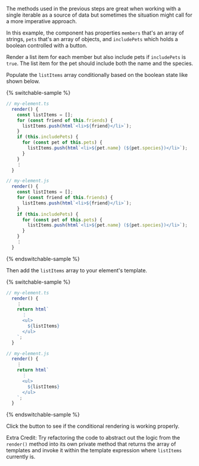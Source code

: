 The methods used in the previous steps are great when working with a single
iterable as a source of data but sometimes the situation might call for a more
imperative approach.

In this example, the component has properties `members` that's an array
of strings, `pets` that's an array of objects, and `includePets` which holds a
boolean controlled with a button.

Render a list item for each member but also include pets if `includePets` is
`true`. The list item for the pet should include both the name and the species.

Populate the `listItems` array conditionally based on the boolean state
like shown below.

{% switchable-sample %}

```ts
// my-element.ts
  render() {
    const listItems = [];
    for (const friend of this.friends) {
      listItems.push(html`<li>${friend}</li>`);
    }
    if (this.includePets) {
      for (const pet of this.pets) {
        listItems.push(html`<li>${pet.name} (${pet.species})</li>`);
      }
    }
    ⋮
  }
```

```js
// my-element.js
  render() {
    const listItems = [];
    for (const friend of this.friends) {
      listItems.push(html`<li>${friend}</li>`);
    }
    if (this.includePets) {
      for (const pet of this.pets) {
        listItems.push(html`<li>${pet.name} (${pet.species})</li>`);
      }
    }
    ⋮
  }
```

{% endswitchable-sample %}

Then add the `listItems` array to your element's template.

{% switchable-sample %}

```ts
// my-element.ts
  render() {
    ⋮
    return html`
      ⋮
      <ul>
        ${listItems}
      </ul>
    `;
  }
```

```js
// my-element.js
  render() {
    ⋮
    return html`
      ⋮
      <ul>
        ${listItems}
      </ul>
    `;
  }
```

{% endswitchable-sample %}

Click the button to see if the conditional rendering is working properly.

Extra Credit: Try refactoring the code to abstract out the logic from the
`render()` method into its own private method that returns the array of
templates and invoke it within the template expression where `listItems`
currently is.
